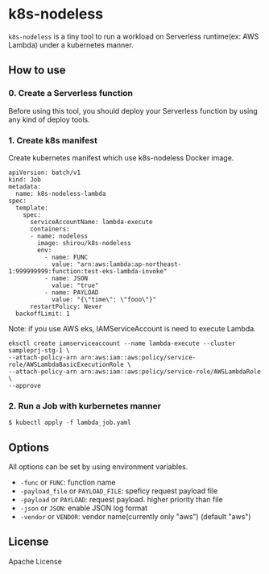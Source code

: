 # k8s-nodeless

`k8s-nodeless` is a tiny tool to run a workload on Serverless runtime(ex: AWS Lambda) under a kubernetes manner.

## How to use

### 0. Create a Serverless function

Before using this tool, you should deploy your Serverless function by using any kind of deploy tools.


### 1. Create k8s manifest

Create kubernetes manifest which use k8s-nodeless Docker image.


```
apiVersion: batch/v1
kind: Job
metadata:
  name: k8s-nodeless-lambda
spec:
  template:
    spec:
      serviceAccountName: lambda-execute
      containers:
      - name: nodeless
        image: shirou/k8s-nodeless
        env:
          - name: FUNC
            value: "arn:aws:lambda:ap-northeast-1:999999999:function:test-eks-lambda-invoke"
          - name: JSON
            value: "true"
          - name: PAYLOAD
            value: "{\"time\": \"fooo\"}"
      restartPolicy: Never
  backoffLimit: 1
```

Note: if you use AWS eks, IAMServiceAccount is need to execute Lambda.

```
eksctl create iamserviceaccount --name lambda-execute --cluster sampleprj-stg-1 \
--attach-policy-arn arn:aws:iam::aws:policy/service-role/AWSLambdaBasicExecutionRole \
--attach-policy-arn arn:aws:iam::aws:policy/service-role/AWSLambdaRole \
--approve
```

### 2. Run a Job with kurbernetes manner

```
$ kubectl apply -f lambda_job.yaml
```

## Options

All options can be set by using environment variables.

- `-func` or `FUNC`: function name
- `-payload_file` or `PAYLOAD_FILE`: speficy request payload file
- `-payload` or `PAYLOAD`: request payload. higher priority than file
- `-json` or `JSON`: enable JSON log format
- `-vendor` or `VENDOR`: vendor name(currently only "aws") (default "aws")

## License

Apache License

